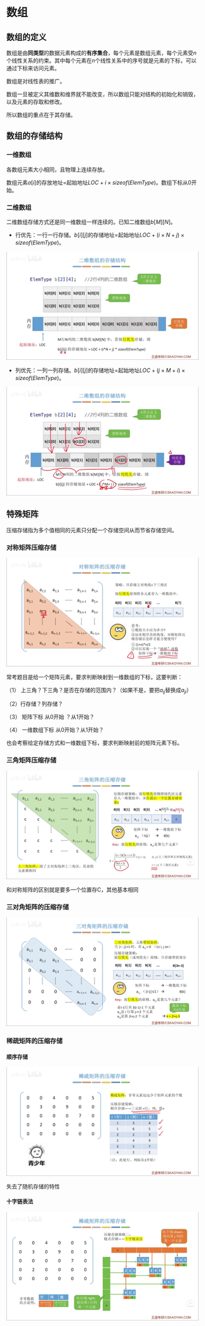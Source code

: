 # 数组

## 数组的定义

数组是由**同类型**的数据元素构成的**有序集合**，每个元素是数组元素，每个元素受$n$个线性关系的约束。其中每个元素在$n$个线性关系中的序号就是元素的下标，可以通过下标来访问元素。

数组是对线性表的推广。

数组一旦被定义其维数和维界就不能改变，所以数组只能对结构的初始化和销毁，以及元素的存取和修改。

所以数组的重点在于其存储。

## 数组的存储结构

### 一维数组

各数组元素大小相同，且物理上连续存放。

数组元素$a[i]$的存放地址=起始地址$LOC+i\times sizeof(ElemType)$。数组下标从$0$开始。

### 二维数组

二维数组存储方式还是同一维数组一样连续的。已知二维数组$b[M][N]$。

+ 行优先：一行一行存储。$b[i][j]$的存储地址=起始地址$LOC+(i\times N+j)\times sizeof(ElemType)$。

![image-20250112133135136](imgs\image-20250112133135136.png)

+ 列优先：一列一列存储。$b[i][j]$的存储地址=起始地址$LOC+(j\times M+i)\times sizeof(ElemType)$。

![image-20250112133204619](imgs\image-20250112133204619.png)

## 特殊矩阵

压缩存储指为多个值相同的元素只分配一个存储空间从而节省存储空间。

### 对称矩阵压缩存储

![image-20250112133435442](imgs/image-20250112133435442.png)

常考题目是给一个矩阵元素，要求判断映射到一维数组的下标，这要判断：

（1） 上三角？下三角？是否在存储的范围内？（如果不是，要把$a_{ij}$替换成$a_{ji}$）

（2）行存储？列存储？

（3） 矩阵下标 从0开始 ？从1开始？

（4） 一维数组下标 从0开始？从1开始？

也会考察给定存储方式和一维数组下标，要求判断映射前的矩阵元素下标。

### 三角矩阵压缩存储

![image-20250112180127271](imgs/image-20250112180127271.png)

和对称矩阵的区别就是要多一个位置存C，其他基本相同

### 三对角矩阵的压缩存储

![image-20250112181152821](imgs/image-20250112181152821.png)

### 稀疏矩阵的压缩存储

#### 顺序存储

![image-20250112181607701](imgs/image-20250112181607701.png)

失去了随机存储的特性

#### 十字链表法

![image-20250112181727191](imgs/image-20250112181727191.png)
